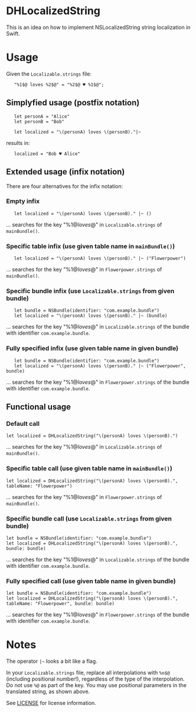 # DHLocalizedString

This is an idea on how to implement NSLocalizedString string localization in Swift.



# Usage

Given the `Localizable.strings` file:

```
   "%1$@ loves %2$@" = "%2$@ ♥️ %1$@";
```


## Simplyfied usage (postfix notation)

```
   let personA = "Alice"
   let personB = "Bob"

   let localized = "\(personA) loves \(personB)."|~
```

results in:

```
   localized = "Bob ♥️ Alice"
```


## Extended usage (infix notation)

There are four alternatives for the infix notation:

### Empty infix

```
   let localized = "\(personA) loves \(personB)." |~ ()
```

… searches for the key "%1$@ loves %2$@" in `Localizable.strings` of `mainBundle()`.

### Specific table infix (use given table name in `mainBundle()`)

```
   let localized = "\(personA) loves \(personB)." |~ ("Flowerpower")
```

… searches for the key "%1$@ loves %2$@" in `Flowerpower.strings` of `mainBundle()`.

### Specific bundle infix (use `Localizable.strings` from given bundle)

```
   let bundle = NSBundle(identifier: "com.example.bundle")
   let localized = "\(personA) loves \(personB)." |~ (bundle)
```
… searches for the key "%1$@ loves %2$@" in `Localizable.strings` of the bundle with identifier `com.example.bundle`.

### Fully specified infix (use given table name in given bundle)

```
   let bundle = NSBundle(identifier: "com.example.bundle")
   let localized = "\(personA) loves \(personB)." |~ ("Flowerpower", bundle)
```
… searches for the key "%1$@ loves %2$@" in `Flowerpower.strings` of the bundle with identifier `com.example.bundle`.


## Functional usage

### Default call

```
let localized = DHLocalizedString("\(personA) loves \(personB).")
```

… searches for the key "%1$@ loves %2$@" in `Localizable.strings` of `mainBundle()`.

### Specific table call (use given table name in `mainBundle()`)

```
let localized = DHLocalizedString("\(personA) loves \(personB).", tableName: "Flowerpower")
```

… searches for the key "%1$@ loves %2$@" in `Flowerpower.strings` of `mainBundle()`.

### Specific bundle call (use `Localizable.strings` from given bundle)

```
let bundle = NSBundle(identifier: "com.example.bundle")
let localized = DHLocalizedString("\(personA) loves \(personB).", bundle: bundle)
```
… searches for the key "%1$@ loves %2$@" in `Localizable.strings` of the bundle with identifier `com.example.bundle`.

### Fully specified call (use given table name in given bundle)

```
let bundle = NSBundle(identifier: "com.example.bundle")
let localized = DHLocalizedString("\(personA) loves \(personB).", tableName: "Flowerpower", bundle: bundle)
```
… searches for the key "%1$@ loves %2$@" in `Flowerpower.strings` of the bundle with identifier `com.example.bundle`.



# Notes

The operator `|~` looks a bit like a flag.

In your `Localizable.strings` file, replace all interpolations with `%n$@` (including positional number!), regardless of the type of the interpolation. Do not use `%@` as part of the key. You may use positional parameters in the translated string, as shown above.

See [LICENSE](./LICENSE) for license information.
